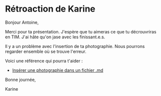 # Rétroaction de Karine

Bonjour Antoine,

Merci pour ta présentation. J'espère que tu aimeras ce que tu décrouvriras en TIM. J'ai hâte qu'on jase avec les finissant.e.s.

Il y a un problème avec l'insertion de ta photographie. Nous pourrons regarder ensemble où se trouve l'erreur. 

Voici une référence qui pourra t'aider : 
 - [Insérer une photographie dans un fichier .md](https://github.com/KarineLEcuyer/H22_TIM_portfolio_consignes/blob/main/information_complementaire/inserer_photo.md)

Bonne journée,

Karine
